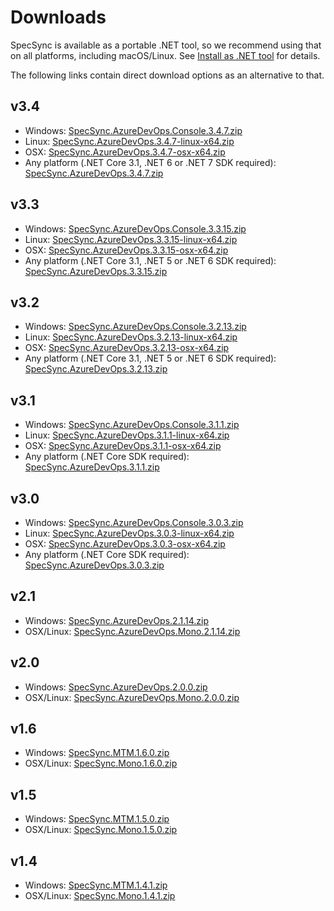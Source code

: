 # Downloads

SpecSync is available as a portable .NET tool, so we recommend using that on all platforms, including macOS/Linux. See [Install as .NET tool](installation/dotnet-core-tool.md) for details.

The following links contain direct download options as an alternative to that.

## v3.4

* Windows: [SpecSync.AzureDevOps.Console.3.4.7.zip](https://www.specsolutions.eu/media/specsync/SpecSync.AzureDevOps.Console.3.4.7.zip)
* Linux: [SpecSync.AzureDevOps.3.4.7-linux-x64.zip](https://www.specsolutions.eu/media/specsync/SpecSync.AzureDevOps.3.4.7-linux-x64.zip)
* OSX: [SpecSync.AzureDevOps.3.4.7-osx-x64.zip](https://www.specsolutions.eu/media/specsync/SpecSync.AzureDevOps.3.4.7-osx-x64.zip)
* Any platform (.NET Core 3.1, .NET 6 or .NET 7 SDK required): [SpecSync.AzureDevOps.3.4.7.zip](https://www.specsolutions.eu/media/specsync/SpecSync.AzureDevOps.3.4.7.zip)

## v3.3

* Windows: [SpecSync.AzureDevOps.Console.3.3.15.zip](https://www.specsolutions.eu/media/specsync/SpecSync.AzureDevOps.Console.3.3.15.zip)
* Linux: [SpecSync.AzureDevOps.3.3.15-linux-x64.zip](https://www.specsolutions.eu/media/specsync/SpecSync.AzureDevOps.3.3.15-linux-x64.zip)
* OSX: [SpecSync.AzureDevOps.3.3.15-osx-x64.zip](https://www.specsolutions.eu/media/specsync/SpecSync.AzureDevOps.3.3.15-osx-x64.zip)
* Any platform (.NET Core 3.1, .NET 5 or .NET 6 SDK required): [SpecSync.AzureDevOps.3.3.15.zip](https://www.specsolutions.eu/media/specsync/SpecSync.AzureDevOps.3.3.15.zip)

## v3.2

* Windows: [SpecSync.AzureDevOps.Console.3.2.13.zip](https://www.specsolutions.eu/media/specsync/SpecSync.AzureDevOps.Console.3.2.13.zip)
* Linux: [SpecSync.AzureDevOps.3.2.13-linux-x64.zip](https://www.specsolutions.eu/media/specsync/SpecSync.AzureDevOps.3.2.13-linux-x64.zip)
* OSX: [SpecSync.AzureDevOps.3.2.13-osx-x64.zip](https://www.specsolutions.eu/media/specsync/SpecSync.AzureDevOps.3.2.13-osx-x64.zip)
* Any platform (.NET Core 3.1, .NET 5 or .NET 6 SDK required): [SpecSync.AzureDevOps.3.2.13.zip](https://www.specsolutions.eu/media/specsync/SpecSync.AzureDevOps.3.2.13.zip)

## v3.1

* Windows: [SpecSync.AzureDevOps.Console.3.1.1.zip](https://www.specsolutions.eu/media/specsync/SpecSync.AzureDevOps.Console.3.1.1.zip)
* Linux: [SpecSync.AzureDevOps.3.1.1-linux-x64.zip](https://www.specsolutions.eu/media/specsync/SpecSync.AzureDevOps.3.1.1-linux-x64.zip)
* OSX: [SpecSync.AzureDevOps.3.1.1-osx-x64.zip](https://www.specsolutions.eu/media/specsync/SpecSync.AzureDevOps.3.1.1-osx-x64.zip)
* Any platform (.NET Core SDK required): [SpecSync.AzureDevOps.3.1.1.zip](https://www.specsolutions.eu/media/specsync/SpecSync.AzureDevOps.3.1.1.zip)

## v3.0

* Windows: [SpecSync.AzureDevOps.Console.3.0.3.zip](https://www.specsolutions.eu/media/specsync/SpecSync.AzureDevOps.Console.3.0.3.zip)
* Linux: [SpecSync.AzureDevOps.3.0.3-linux-x64.zip](https://www.specsolutions.eu/media/specsync/SpecSync.AzureDevOps.3.0.3-linux-x64.zip)
* OSX: [SpecSync.AzureDevOps.3.0.3-osx-x64.zip](https://www.specsolutions.eu/media/specsync/SpecSync.AzureDevOps.3.0.3-osx-x64.zip)
* Any platform (.NET Core SDK required): [SpecSync.AzureDevOps.3.0.3.zip](https://www.specsolutions.eu/media/specsync/SpecSync.AzureDevOps.3.0.3.zip)

## v2.1

* Windows: [SpecSync.AzureDevOps.2.1.14.zip](https://www.specsolutions.eu/media/specsync/SpecSync.AzureDevOps.2.1.14.zip)
* OSX/Linux: [SpecSync.AzureDevOps.Mono.2.1.14.zip](https://www.specsolutions.eu/media/specsync/SpecSync.AzureDevOps.Mono.2.1.14.zip)

## v2.0

* Windows: [SpecSync.AzureDevOps.2.0.0.zip](https://www.specsolutions.eu/media/specsync/SpecSync.AzureDevOps.2.0.0.zip)
* OSX/Linux: [SpecSync.AzureDevOps.Mono.2.0.0.zip](https://www.specsolutions.eu/media/specsync/SpecSync.AzureDevOps.Mono.2.0.0.zip)

## v1.6

* Windows: [SpecSync.MTM.1.6.0.zip](https://www.specsolutions.eu/media/specsync/SpecSync.MTM.1.6.0.zip)
* OSX/Linux: [SpecSync.Mono.1.6.0.zip](https://www.specsolutions.eu/media/specsync/SpecSync.Mono.1.6.0.zip)

## v1.5

* Windows: [SpecSync.MTM.1.5.0.zip](https://www.specsolutions.eu/media/specsync/SpecSync.MTM.1.5.0.zip)
* OSX/Linux: [SpecSync.Mono.1.5.0.zip](https://www.specsolutions.eu/media/specsync/SpecSync.Mono.1.5.0.zip)

## v1.4

* Windows: [SpecSync.MTM.1.4.1.zip](https://www.specsolutions.eu/media/specsync/SpecSync.MTM.1.4.1.zip)
* OSX/Linux: [SpecSync.Mono.1.4.1.zip](https://www.specsolutions.eu/media/specsync/SpecSync.Mono.1.4.1.zip)


